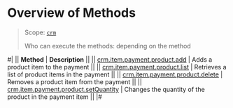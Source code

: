 # Overview of Methods

> Scope: [`crm`](../../../../scopes/permissions.md)
>
> Who can execute the methods: depending on the method

#|
|| **Method** | **Description** ||
|| [crm.item.payment.product.add](./crm-item-payment-product-add.md) | Adds a product item to the payment ||
|| [crm.item.payment.product.list](./crm-item-payment-product-list.md) | Retrieves a list of product items in the payment ||
|| [crm.item.payment.product.delete](./crm-item-payment-product-delete.md) | Removes a product item from the payment ||
|| [crm.item.payment.product.setQuantity](./crm-item-payment-product-set-quantity.md) | Changes the quantity of the product in the payment item ||
|#